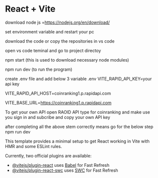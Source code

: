 # React + Vite

download node js =https://nodejs.org/en/download/

set environment variable and restart your pc

download the code or copy the repositories in vs code

open vs code teminal and go to project directoy

npm start 
(this is used to download necessary node modules)

npm run dev
(to run the program)

create .env file and add below 3 variable 
.env
VITE_RAPID_API_KEY=your api key

VITE_RAPID_API_HOST=coinranking1.p.rapidapi.com

VITE_BASE_URL=https://coinranking1.p.rapidapi.com

To get your own API
  open RAOID API
  type for coinranking and make use you sign in and subcribe
  and copy your own API key

after completing all the above stem correctly means go for the below step
  npm run dev

  


This template provides a minimal setup to get React working in Vite with HMR and some ESLint rules.

Currently, two official plugins are available:

- [@vitejs/plugin-react](https://github.com/vitejs/vite-plugin-react/blob/main/packages/plugin-react/README.md) uses [Babel](https://babeljs.io/) for Fast Refresh
- [@vitejs/plugin-react-swc](https://github.com/vitejs/vite-plugin-react-swc) uses [SWC](https://swc.rs/) for Fast Refresh
